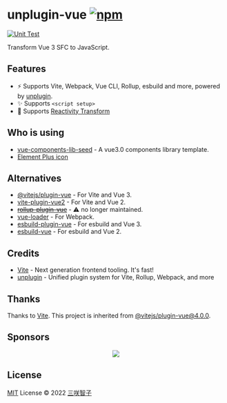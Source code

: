 # unplugin-vue [![npm](https://img.shields.io/npm/v/unplugin-vue.svg)](https://npmjs.com/package/unplugin-vue)

[![Unit Test](https://github.com/sxzz/unplugin-vue/actions/workflows/unit-test.yml/badge.svg)](https://github.com/sxzz/unplugin-vue/actions/workflows/unit-test.yml)

Transform Vue 3 SFC to JavaScript.

## Features

- ⚡️ Supports Vite, Webpack, Vue CLI, Rollup, esbuild and more, powered by [unplugin](https://github.com/unjs/unplugin).
- ✨ Supports `<script setup>`
- 💚 Supports [Reactivity Transform](https://github.com/vuejs/rfcs/discussions/369)

## Who is using

- [vue-components-lib-seed](https://github.com/zouhangwithsweet/vue-components-lib-seed) - A vue3.0 components library template.
- [Element Plus icon](https://github.com/element-plus/element-plus-icons)

## Alternatives

- [@vitejs/plugin-vue](https://github.com/vitejs/vite/tree/main/packages/plugin-vue) - For Vite and Vue 3.
- [vite-plugin-vue2](https://github.com/underfin/vite-plugin-vue2) - For Vite and Vue 2.
- ~~[rollup-plugin-vue](https://github.com/vuejs/rollup-plugin-vue)~~ - ⚠️ no longer maintained.
- [vue-loader](https://github.com/vuejs/vue-loader) - For Webpack.
- [esbuild-plugin-vue](https://github.com/egoist/esbuild-plugin-vue) - For esbuild and Vue 3.
- [esbuild-vue](https://github.com/apeschar/esbuild-vue) - For esbuild and Vue 2.

## Credits

- [Vite](https://github.com/vitejs/vite) - Next generation frontend tooling. It's fast!
- [unplugin](https://github.com/unjs/unplugin) - Unified plugin system for Vite, Rollup, Webpack, and more

## Thanks

Thanks to [Vite](https://github.com/vitejs/vite). This project is inherited from [@vitejs/plugin-vue@4.0.0](https://github.com/vitejs/vite-plugin-vue/tree/plugin-vue@4.0.0/packages/plugin-vue).

## Sponsors

<p align="center">
  <a href="https://cdn.jsdelivr.net/gh/sxzz/sponsors/sponsors.svg">
    <img src='https://cdn.jsdelivr.net/gh/sxzz/sponsors/sponsors.svg'/>
  </a>
</p>

## License

[MIT](./LICENSE) License © 2022 [三咲智子](https://github.com/sxzz)
